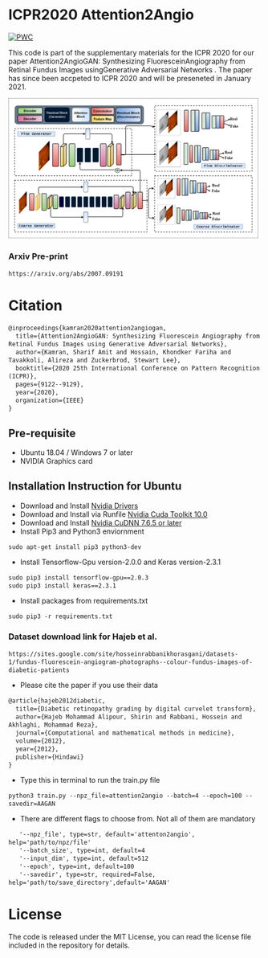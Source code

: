 # ICPR2020 Attention2Angio

[![PWC](https://img.shields.io/endpoint.svg?url=https://paperswithcode.com/badge/attention2angiogan-synthesizing-fluorescein/fundus-to-angiography-generation-on-fundus)](https://paperswithcode.com/sota/fundus-to-angiography-generation-on-fundus?p=attention2angiogan-synthesizing-fluorescein)

This code is part of the supplementary materials for the ICPR 2020 for our paper Attention2AngioGAN: Synthesizing FluoresceinAngiography from Retinal Fundus Images usingGenerative Adversarial Networks . The paper has since been accpeted to ICPR 2020 and will be preseneted in January 2021.

![](img1.png)

### Arxiv Pre-print
```
https://arxiv.org/abs/2007.09191
```
# Citation 
```
@inproceedings{kamran2020attention2angiogan,
  title={Attention2AngioGAN: Synthesizing Fluorescein Angiography from Retinal Fundus Images using Generative Adversarial Networks},
  author={Kamran, Sharif Amit and Hossain, Khondker Fariha and Tavakkoli, Alireza and Zuckerbrod, Stewart Lee},
  booktitle={2020 25th International Conference on Pattern Recognition (ICPR)},
  pages={9122--9129},
  year={2020},
  organization={IEEE}
}
```

## Pre-requisite
- Ubuntu 18.04 / Windows 7 or later
- NVIDIA Graphics card

## Installation Instruction for Ubuntu
- Download and Install [Nvidia Drivers](https://www.nvidia.com/Download/driverResults.aspx/142567/en-us)
- Download and Install via Runfile [Nvidia Cuda Toolkit 10.0](https://developer.nvidia.com/cuda-10.0-download-archive?target_os=Linux&target_arch=x86_64&target_distro=Ubuntu&target_version=1804&target_type=runfilelocal)
- Download and Install [Nvidia CuDNN 7.6.5 or later](https://developer.nvidia.com/rdp/cudnn-archive)
- Install Pip3 and Python3 enviornment
```
sudo apt-get install pip3 python3-dev
```
- Install Tensorflow-Gpu version-2.0.0 and Keras version-2.3.1
```
sudo pip3 install tensorflow-gpu==2.0.3
sudo pip3 install keras==2.3.1
```
- Install packages from requirements.txt
```
sudo pip3 -r requirements.txt
```

### Dataset download link for Hajeb et al.
```
https://sites.google.com/site/hosseinrabbanikhorasgani/datasets-1/fundus-fluorescein-angiogram-photographs--colour-fundus-images-of-diabetic-patients
```
- Please cite the paper if you use their data
```
@article{hajeb2012diabetic,
  title={Diabetic retinopathy grading by digital curvelet transform},
  author={Hajeb Mohammad Alipour, Shirin and Rabbani, Hossein and Akhlaghi, Mohammad Reza},
  journal={Computational and mathematical methods in medicine},
  volume={2012},
  year={2012},
  publisher={Hindawi}
}
```
- Type this in terminal to run the train.py file
```
python3 train.py --npz_file=attention2angio --batch=4 --epoch=100 --savedir=AAGAN
```
- There are different flags to choose from. Not all of them are mandatory

```
   '--npz_file', type=str, default='attenton2angio', help='path/to/npz/file'
   '--batch_size', type=int, default=4
   '--input_dim', type=int, default=512
   '--epoch', type=int, default=100
   '--savedir', type=str, required=False, help='path/to/save_directory',default='AAGAN'
```

# License
The code is released under the MIT License, you can read the license file included in the repository for details.
